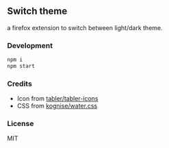 ## Switch theme

a firefox extension to switch between light/dark theme.

### Development

```sh
npm i
npm start
```

### Credits

* Icon from [tabler/tabler-icons](https://github.com/tabler/tabler-icons)
* CSS from [kognise/water.css](https://github.com/kognise/water.css)

### License

MIT